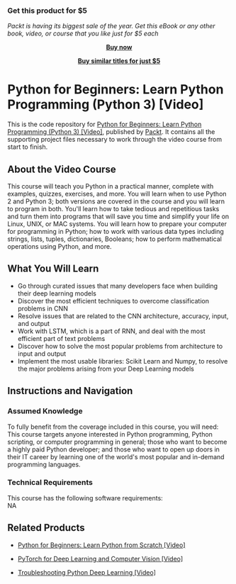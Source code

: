 
### Get this product for $5

<i>Packt is having its biggest sale of the year. Get this eBook or any other book, video, or course that you like just for $5 each</i>


<b><p align='center'>[Buy now](https://packt.link/9781789617122)</p></b>


<b><p align='center'>[Buy similar titles for just $5](https://subscription.packtpub.com/search)</p></b>


# Python for Beginners: Learn Python Programming (Python 3) [Video]
This is the code repository for [Python for Beginners: Learn Python Programming (Python 3) [Video]](https://www.packtpub.com/big-data-and-business-intelligence/troubleshooting-python-deep-learning-video?utm_source=github&utm_medium=repository&utm_campaign=9781788998192), published by [Packt](https://www.packtpub.com/?utm_source=github). It contains all the supporting project files necessary to work through the video course from start to finish.
## About the Video Course
This course will teach you Python in a practical manner, complete with examples, quizzes, exercises, and more. You will learn when to use Python 2 and Python 3; both versions are covered in the course and you will learn to program in both. You'll learn how to take tedious and repetitious tasks and turn them into programs that will save you time and simplify your life on Linux, UNIX, or MAC systems. You will learn how to prepare your computer for programming in Python; how to work with various data types including strings, lists, tuples, dictionaries, Booleans; how to perform mathematical operations using Python, and more.

<H2>What You Will Learn</H2>
<DIV class=book-info-will-learn-text>
<UL>
<LI>Go through curated issues that many developers face when building their deep learning models 
<LI>Discover the most efficient techniques to overcome classification problems in CNN 
<LI>Resolve issues that are related to the CNN architecture, accuracy, input, and output 
<LI>Work with LSTM, which is a part of RNN, and deal with the most efficient part of text problems 
<LI>Discover how to solve the most popular problems from architecture to input and output 
<LI>Implement the most usable libraries: Scikit Learn and Numpy, to resolve the major problems arising from your Deep Learning models </LI></UL></DIV>

## Instructions and Navigation
### Assumed Knowledge
To fully benefit from the coverage included in this course, you will need:<br/>
This course targets anyone interested in Python programming, Python scripting, or computer programming in general; those who want to become a highly paid Python developer; and those who want to open up doors in their IT career by learning one of the world's most popular and in-demand programming languages.
### Technical Requirements
This course has the following software requirements:<br/>
NA

## Related Products
* [Python for Beginners: Learn Python from Scratch [Video]](https://www.packtpub.com/big-data-and-business-intelligence/troubleshooting-python-deep-learning-video?utm_source=github&utm_medium=repository&utm_campaign=9781788998192)

* [PyTorch for Deep Learning and Computer Vision [Video]](https://www.packtpub.com/big-data-and-business-intelligence/troubleshooting-python-deep-learning-video?utm_source=github&utm_medium=repository&utm_campaign=9781788998192)

* [Troubleshooting Python Deep Learning [Video]](https://www.packtpub.com/big-data-and-business-intelligence/troubleshooting-python-deep-learning-video?utm_source=github&utm_medium=repository&utm_campaign=9781788998192)

